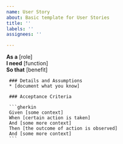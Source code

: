 ```yaml
---
name: User Story
about: Basic template for User Stories
title: ''
labels: ''
assignees: ''

---
```


**As a** [role]  
     **I need** [function]  
     **So that** [benefit]  
       
     ### Details and Assumptions
     * [document what you know]
       
     ### Acceptance Criteria  
       
     ```gherkin
     Given [some context]
     When [certain action is taken]
     And [some more context]
     Then [the outcome of action is observed]
     And [some more context] 
     ```
